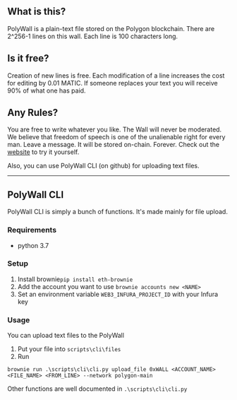 ## What is this?
PolyWall is a plain-text file stored on the Polygon blockchain. There are 2^256-1 lines on this wall. Each line is 100 characters long.

## Is it free?
Creation of new lines is free. Each modification of a line increases the cost for editing by 0.01 MATIC.
If someone replaces your text you will receive 90% of what one has paid.

## Any Rules?
You are free to write whatever you like. The Wall will never be moderated. We believe that freedom of speech is one of the unalienable right for every man. Leave a message. It will be stored on-chain. Forever.
Check out the [website](https://polywall.pw) to try it yourself.

Also, you can use PolyWall CLI (on github) for uploading text files.

---

## PolyWall CLI
PolyWall CLI is simply a bunch of functions. It's made mainly for file upload.

### Requirements
- python 3.7


### Setup

1. Install brownie``pip install eth-brownie``
2. Add the account you want to use ``brownie accounts new <NAME>``
3. Set an environment variable ``WEB3_INFURA_PROJECT_ID`` with your Infura key


### Usage

You can upload text files to the PolyWall

1. Put your file into ``scripts\cli\files``
2. Run
```
brownie run .\scripts\cli\cli.py upload_file 0xWALL <ACCOUNT_NAME> <FILE_NAME> <FROM_LINE> --network polygon-main
```

Other functions are well documented in ``.\scripts\cli\cli.py``
